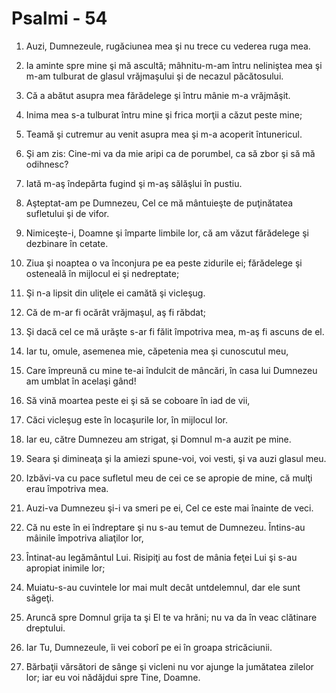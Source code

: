 # Psalmi - 54

1. Auzi, Dumnezeule, rugăciunea mea şi nu trece cu vederea ruga mea. 

2. Ia aminte spre mine şi mă ascultă; mâhnitu-m-am întru neliniştea mea şi m-am tulburat de glasul vrăjmaşului şi de necazul păcătosului. 

3. Că a abătut asupra mea fărădelege şi întru mânie m-a vrăjmăşit. 

4. Inima mea s-a tulburat întru mine şi frica morţii a căzut peste mine; 

5. Teamă şi cutremur au venit asupra mea şi m-a acoperit întunericul. 

6. Şi am zis: Cine-mi va da mie aripi ca de porumbel, ca să zbor şi să mă odihnesc? 

7. Iată m-aş îndepărta fugind şi m-aş sălăşlui în pustiu. 

8. Aşteptat-am pe Dumnezeu, Cel ce mă mântuieşte de puţinătatea sufletului şi de vifor. 

9. Nimiceşte-i, Doamne şi împarte limbile lor, că am văzut fărădelege şi dezbinare în cetate. 

10. Ziua şi noaptea o va înconjura pe ea peste zidurile ei; fărădelege şi osteneală în mijlocul ei şi nedreptate; 

11. Şi n-a lipsit din uliţele ei camătă şi vicleşug. 

12. Că de m-ar fi ocărât vrăjmaşul, aş fi răbdat; 

13. Şi dacă cel ce mă urăşte s-ar fi fălit împotriva mea, m-aş fi ascuns de el. 

14. Iar tu, omule, asemenea mie, căpetenia mea şi cunoscutul meu, 

15. Care împreună cu mine te-ai îndulcit de mâncări, în casa lui Dumnezeu am umblat în acelaşi gând! 

16. Să vină moartea peste ei şi să se coboare în iad de vii, 

17. Căci vicleşug este în locaşurile lor, în mijlocul lor. 

18. Iar eu, către Dumnezeu am strigat, şi Domnul m-a auzit pe mine. 

19. Seara şi dimineaţa şi la amiezi spune-voi, voi vesti, şi va auzi glasul meu. 

20. Izbăvi-va cu pace sufletul meu de cei ce se apropie de mine, că mulţi erau împotriva mea. 

21. Auzi-va Dumnezeu şi-i va smeri pe ei, Cel ce este mai înainte de veci. 

22. Că nu este în ei îndreptare şi nu s-au temut de Dumnezeu. Întins-au mâinile împotriva aliaţilor lor, 

23. Întinat-au legământul Lui. Risipiţi au fost de mânia feţei Lui şi s-au apropiat inimile lor; 

24. Muiatu-s-au cuvintele lor mai mult decât untdelemnul, dar ele sunt săgeţi. 

25. Aruncă spre Domnul grija ta şi El te va hrăni; nu va da în veac clătinare dreptului. 

26. Iar Tu, Dumnezeule, îi vei coborî pe ei în groapa stricăciunii. 

27. Bărbaţii vărsători de sânge şi vicleni nu vor ajunge la jumătatea zilelor lor; iar eu voi nădăjdui spre Tine, Doamne. 

